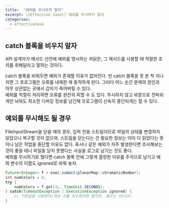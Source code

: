 ```yaml
---
title:  "예외를 무시하지 말라"
excerpt: \[Effective Java\] 예외를 무시하지 말라
categories:
  - effectiveJava
---
```


## catch 블록을 비우지 말자
API 설계자가 메서드 선언에 예외를 명시하는 까닭은, 그 메서드를 사용할 때 적절한 조치를 취해달라고 말하는 것이다.  

catch 블록을 비워두면 예외가 존재할 이유가 없어진다. 빈 catch 블록을 못 본 척 지나치면 그 프로그램은 오류를 내재한 채 동작하게 된다. 그러다 어느 순간 문제의 원인과 아무 상관없는 곳에서 갑자기 죽어버릴 수 있다.  
예외를 적절히 처리하면 오류를 완전히 피할 수 도 있다. 무시하지 않고 바깥으로 전파되게만 놔둬도 최소한 디버깅 정보를 남긴채 프로그램이 신속히 중단되게는 할 수 있다.

## 예외를 무시해도 될 경우
FileInputStream을 닫을 때의 경우, 입력 전용 스트림이므로 파일의 상태를 변경하지 않았으니 복구할 것이 없으며, 스트림을 닫는다는 건 필요한 정보는 이미 다 읽었다는 뜻이니 남은 작업을 중단할 이유도 없다. 혹시나 같은 예외가 자주 발생한다면 조사해보는 것이 좋을 테니 파일을 닫지 못했다는 사실을 로그로 남기는 것도 좋다.  
예외를 무시하기로 했다면 catch 블록 안에 그렇게 결정한 이유를 주석으로 남기고 예외 변수의 이름도 ignored로 바꿔 놓자.

  
```java
Future<Integer> f = exec.submit(planarMap::chromaticNumber);
int numColors = 4;
try {
    numColors = f.get(1L, TimeUnit.SECONDS);
} catch(TimeoutException | ExecutionException ignored) {
    // 기본값을 사용한다(색상 수를 최소화하면 좋지만, 필수는 아니다).
}
```  
